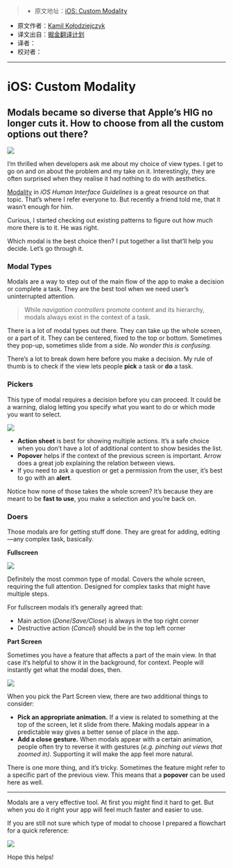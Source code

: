 > * 原文地址：[iOS: Custom Modality](https://medium.com/@_kolodziejczyk/ios-custom-modality-a193c293d4d6#.b2d4uj1bt)
* 原文作者：[Kamil Kołodziejczyk](https://twitter.com/_kolodziejczyk)
* 译文出自：[掘金翻译计划](https://github.com/xitu/gold-miner)
* 译者：
* 校对者：

---

# iOS: Custom Modality

## Modals became so diverse that Apple’s HIG no longer cuts it. How to choose from all the custom options out there?

![](https://cdn-images-1.medium.com/max/2000/1*LPXhF6DNBVu8qz4P-sHZTA.png)

I’m thrilled when developers ask me about my choice of view types. I get to go on and on about the problem and my take on it. Interestingly, they are often surprised when they realise it had nothing to do with aesthetics.

[Modality](https://developer.apple.com/ios/human-interface-guidelines/interaction/modality/) in *iOS Human Interface Guidelines* is a great resource on that topic. That’s where I refer everyone to. But recently a friend told me, that it wasn’t enough for him.

Curious, I started checking out existing patterns to figure out how much more there is to it. He was right.

Which modal is the best choice then? I put together a list that’ll help you decide. Let’s go through it.

### Modal Types

Modals are a way to step out of the main flow of the app to make a decision or complete a task. They are the best tool when we need user’s uninterrupted attention.

> While *navigation controllers* promote content and its hierarchy, modals always exist in the context of a task.

There is a lot of modal types out there. They can take up the whole screen, or a part of it. They can be centered, fixed to the top or bottom. Sometimes they pop-up, sometimes slide from a side. *No wonder this is confusing.*

There’s a lot to break down here before you make a decision. My rule of thumb is to check if the view lets people **pick** a task or **do** a task.

### **Pickers**

This type of modal requires a decision before you can proceed. It could be a warning, dialog letting you specify what you want to do or which mode you want to select.

![](https://cdn-images-1.medium.com/max/800/1*llj4coNsU1kwsUIdBgeNAA.png)

- **Action sheet** is best for showing multiple actions. It’s a safe choice when you don’t have a lot of additional content to show besides the list.
- **Popover** helps if the context of the previous screen is important. Arrow does a great job explaining the relation between views.
- If you need to ask a question or get a permission from the user, it’s best to go with an **alert**.

Notice how none of those takes the whole screen? It’s because they are meant to be **fast to use**, you make a selection and you’re back on.

### **Doers**

Those modals are for getting stuff done. They are great for adding, editing—any complex task, basically.

**Fullscreen**

![](https://cdn-images-1.medium.com/max/800/1*xu_NhNyGVRNfMl2a0ztL_Q.png)

Definitely the most common type of modal. Covers the whole screen, requiring the full attention. Designed for complex tasks that might have multiple steps.

For fullscreen modals it’s generally agreed that:

- Main action (*Done*/*Save/Close*) is always in the top right corner
- Destructive action (*Cancel*) should be in the top left corner

**Part Screen**

Sometimes you have a feature that affects a part of the main view. In that case it‘s helpful to show it in the background, for context. People will instantly get what the modal does, then.

![](https://cdn-images-1.medium.com/max/800/1*i4OTZP-ESmIxde2sELE1SA.png)

When you pick the Part Screen view, there are two additional things to consider:

- **Pick an appropriate animation.** If a view is related to something at the top of the screen, let it slide from there. Making modals appear in a predictable way gives a better sense of place in the app.
- **Add a close gesture.** When modals appear with a certain animation, people often try to reverse it with gestures (*e.g. pinching out views that zoomed in)*. Supporting it will make the app feel more natural.

There is one more thing, and it’s tricky. Sometimes the feature might refer to a specific part of the previous view. This means that a **popover** can be used here as well.

---

Modals are a very effective tool. At first you might find it hard to get. But when you do it right your app will feel much faster and easier to use.

If you are still not sure which type of modal to choose I prepared a flowchart for a quick reference:

![](https://cdn-images-1.medium.com/max/1000/1*xmvX16jk_E5mxxYDPnAt9Q.png)

Hope this helps!
